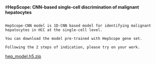 #**HepScope: CNN-based single-cell discrimination of malignant hepatocytes**

```
 
HepScope-CNN model is 1D-CNN based model for identifying malignant hepatocytes in HCC at the single-cell level.

You can download the model pre-trained with HepScope gene set.  

Following the 2 steps of indication, please try on your work.

```

[hep_model.h5.zip](https://github.com/HepScope/HepScope/files/13783760/hep_model.h5.zip)
